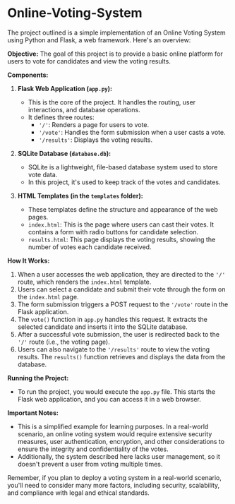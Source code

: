 # Online-Voting-System
The project outlined is a simple implementation of an Online Voting System using Python and Flask, a web framework. Here's an overview:

**Objective:**
The goal of this project is to provide a basic online platform for users to vote for candidates and view the voting results.

**Components:**
1. **Flask Web Application (`app.py`):**
   - This is the core of the project. It handles the routing, user interactions, and database operations.
   - It defines three routes: 
     - `'/'`: Renders a page for users to vote.
     - `'/vote'`: Handles the form submission when a user casts a vote.
     - `'/results'`: Displays the voting results.

2. **SQLite Database (`database.db`):**
   - SQLite is a lightweight, file-based database system used to store vote data.
   - In this project, it's used to keep track of the votes and candidates.

3. **HTML Templates (in the `templates` folder):**
   - These templates define the structure and appearance of the web pages.
   - `index.html`: This is the page where users can cast their votes. It contains a form with radio buttons for candidate selection.
   - `results.html`: This page displays the voting results, showing the number of votes each candidate received.

**How It Works:**
1. When a user accesses the web application, they are directed to the `'/'` route, which renders the `index.html` template.
2. Users can select a candidate and submit their vote through the form on the `index.html` page.
3. The form submission triggers a POST request to the `'/vote'` route in the Flask application.
4. The `vote()` function in `app.py` handles this request. It extracts the selected candidate and inserts it into the SQLite database.
5. After a successful vote submission, the user is redirected back to the `'/'` route (i.e., the voting page).
6. Users can also navigate to the `'/results'` route to view the voting results. The `results()` function retrieves and displays the data from the database.

**Running the Project:**
- To run the project, you would execute the `app.py` file. This starts the Flask web application, and you can access it in a web browser.

**Important Notes:**
- This is a simplified example for learning purposes. In a real-world scenario, an online voting system would require extensive security measures, user authentication, encryption, and other considerations to ensure the integrity and confidentiality of the votes.
- Additionally, the system described here lacks user management, so it doesn't prevent a user from voting multiple times.

Remember, if you plan to deploy a voting system in a real-world scenario, you'll need to consider many more factors, including security, scalability, and compliance with legal and ethical standards.
